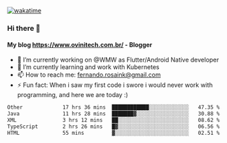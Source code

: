 [![wakatime](https://wakatime.com/badge/user/d5892087-17e6-46ab-8384-91a71a9b88d8.svg)](https://wakatime.com/@d5892087-17e6-46ab-8384-91a71a9b88d8)
### Hi there 👋

#### My blog https://www.ovinitech.com.br/ - Blogger

- 🔭 I’m currently working on @WMW as Flutter/Android Native developer
- 🌱 I’m currently learning and work with Kubernetes
- 📫 How to reach me: fernando.rosaink@gmail.com 
- ⚡ Fun fact: When i saw my first code i swore i would never work with programming, and here we are today :)

<!--START_SECTION:waka-->

```txt
Other             17 hrs 36 mins  ████████████░░░░░░░░░░░░░   47.35 %
Java              11 hrs 28 mins  ███████▓░░░░░░░░░░░░░░░░░   30.88 %
XML               3 hrs 12 mins   ██░░░░░░░░░░░░░░░░░░░░░░░   08.62 %
TypeScript        2 hrs 26 mins   █▓░░░░░░░░░░░░░░░░░░░░░░░   06.56 %
HTML              55 mins         ▓░░░░░░░░░░░░░░░░░░░░░░░░   02.51 %
```

<!--END_SECTION:waka-->
